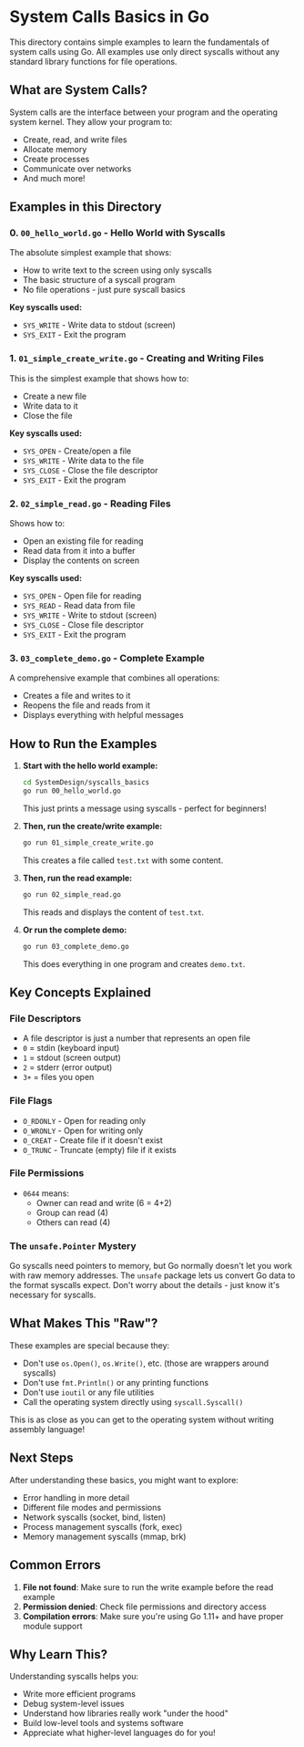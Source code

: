 # System Calls Basics in Go

This directory contains simple examples to learn the fundamentals of system calls using Go. All examples use only direct syscalls without any standard library functions for file operations.

## What are System Calls?

System calls are the interface between your program and the operating system kernel. They allow your program to:
- Create, read, and write files
- Allocate memory
- Create processes
- Communicate over networks
- And much more!

## Examples in this Directory

### 0. `00_hello_world.go` - Hello World with Syscalls
The absolute simplest example that shows:
- How to write text to the screen using only syscalls
- The basic structure of a syscall program
- No file operations - just pure syscall basics

**Key syscalls used:**
- `SYS_WRITE` - Write data to stdout (screen)
- `SYS_EXIT` - Exit the program

### 1. `01_simple_create_write.go` - Creating and Writing Files
This is the simplest example that shows how to:
- Create a new file
- Write data to it
- Close the file

**Key syscalls used:**
- `SYS_OPEN` - Create/open a file
- `SYS_WRITE` - Write data to the file
- `SYS_CLOSE` - Close the file descriptor
- `SYS_EXIT` - Exit the program

### 2. `02_simple_read.go` - Reading Files
Shows how to:
- Open an existing file for reading
- Read data from it into a buffer
- Display the contents on screen

**Key syscalls used:**
- `SYS_OPEN` - Open file for reading
- `SYS_READ` - Read data from file
- `SYS_WRITE` - Write to stdout (screen)
- `SYS_CLOSE` - Close file descriptor
- `SYS_EXIT` - Exit the program

### 3. `03_complete_demo.go` - Complete Example
A comprehensive example that combines all operations:
- Creates a file and writes to it
- Reopens the file and reads from it
- Displays everything with helpful messages

## How to Run the Examples

1. **Start with the hello world example:**
   ```bash
   cd SystemDesign/syscalls_basics
   go run 00_hello_world.go
   ```
   This just prints a message using syscalls - perfect for beginners!

2. **Then, run the create/write example:**
   ```bash
   go run 01_simple_create_write.go
   ```
   This creates a file called `test.txt` with some content.

3. **Then, run the read example:**
   ```bash
   go run 02_simple_read.go
   ```
   This reads and displays the content of `test.txt`.

4. **Or run the complete demo:**
   ```bash
   go run 03_complete_demo.go
   ```
   This does everything in one program and creates `demo.txt`.

## Key Concepts Explained

### File Descriptors
- A file descriptor is just a number that represents an open file
- `0` = stdin (keyboard input)
- `1` = stdout (screen output)
- `2` = stderr (error output)
- `3+` = files you open

### File Flags
- `O_RDONLY` - Open for reading only
- `O_WRONLY` - Open for writing only
- `O_CREAT` - Create file if it doesn't exist
- `O_TRUNC` - Truncate (empty) file if it exists

### File Permissions
- `0644` means:
  - Owner can read and write (6 = 4+2)
  - Group can read (4)
  - Others can read (4)

### The `unsafe.Pointer` Mystery
Go syscalls need pointers to memory, but Go normally doesn't let you work with raw memory addresses. The `unsafe` package lets us convert Go data to the format syscalls expect. Don't worry about the details - just know it's necessary for syscalls.

## What Makes This "Raw"?

These examples are special because they:
- Don't use `os.Open()`, `os.Write()`, etc. (those are wrappers around syscalls)
- Don't use `fmt.Println()` or any printing functions
- Don't use `ioutil` or any file utilities
- Call the operating system directly using `syscall.Syscall()`

This is as close as you can get to the operating system without writing assembly language!

## Next Steps

After understanding these basics, you might want to explore:
- Error handling in more detail
- Different file modes and permissions
- Network syscalls (socket, bind, listen)
- Process management syscalls (fork, exec)
- Memory management syscalls (mmap, brk)

## Common Errors

1. **File not found**: Make sure to run the write example before the read example
2. **Permission denied**: Check file permissions and directory access
3. **Compilation errors**: Make sure you're using Go 1.11+ and have proper module support

## Why Learn This?

Understanding syscalls helps you:
- Write more efficient programs
- Debug system-level issues
- Understand how libraries really work "under the hood"
- Build low-level tools and systems software
- Appreciate what higher-level languages do for you!
